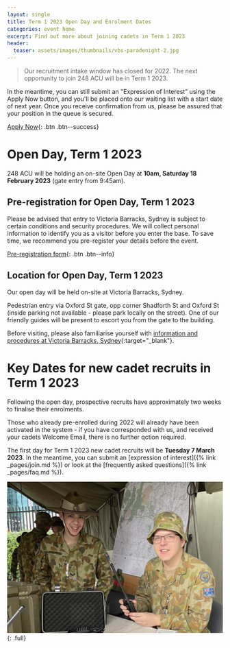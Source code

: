 ```yaml
---
layout: single
title: Term 1 2023 Open Day and Enrolment Dates
categories: event home
excerpt: Find out more about joining cadets in Term 1 2023
header:
  teaser: assets/images/thumbnails/vbs-paradenight-2.jpg
---
```



> Our recruitment intake window has closed for 2022. The next opportunity to join 248 ACU will be in Term 1 2023. 

In the meantime, you can still submit an "Expression of Interest" using the Apply Now button, and you'll be placed onto our waiting list with a start date of next year. Once you receive confirmation from us, please be assured that your position in the queue is secured. 

[Apply Now]({{site.data.links.cadet_eoi_url}}){: .btn .btn--success}


# Open Day, Term 1 2023

248 ACU will be holding an on-site Open Day at __10am, Saturday 18 February 2023__ (gate entry from 9:45am). 

## Pre-registration for Open Day, Term 1 2023

Please be advised that entry to Victoria Barracks, Sydney is subject to certain conditions and security procedures. We will collect personal information to identify you as a visitor before you enter the base. To save time, we recommend you pre-register your details before the event. 

[Pre-registration form](https://forms.gle/GK6KG9Mkt3jnxYLJ6){: .btn .btn--info}

## Location for Open Day, Term 1 2023

Our open day will be held on-site at Victoria Barracks, Sydney. 

Pedestrian entry via Oxford St gate, opp corner Shadforth St and Oxford St (inside parking not available - please park locally on the street). One of our friendly guides will be present to escort you from the gate to the building.

Before visiting, please also familiarise yourself with [information and procedures at Victoria Barracks, Sydney](https://www.defence.gov.au/about/base-locations/victoria-barracks-sydney){:target="_blank"}.

# Key Dates for new cadet recruits in Term 1 2023 

Following the open day, prospective recruits have approximately two weeks to finalise their enrolments. 

Those who already pre-enrolled during 2022 will already have been activated in the system - if you have corresponded with us, and received your cadets Welcome Email, there is no further qction required.

The first day for Term 1 2023 new cadet recruits will be __Tuesday 7 March 2023__. In the meantime, you can submit an [expression of interest]({% link _pages/join.md %}) or look at the [frequently asked questions]({% link _pages/faq.md %}).


![Army Cadets Open Day](/assets/images/open-day.jpg)
{: .full}
